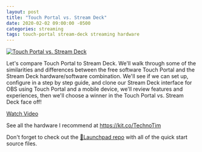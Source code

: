 ```yaml
---
layout: post
title: "Touch Portal vs. Stream Deck"
date: 2020-02-02 09:00:00 -0500
categories: streaming
tags: touch-portal stream-deck streaming hardware
---
```


[![Touch Portal vs. Stream Deck](https://img.youtube.com/vi/dtI81N-YQT8/0.jpg)](https://www.youtube.com/watch?v=dtI81N-YQT8 "Touch Portal vs. Stream Deck")

Let's compare Touch Portal to Stream Deck.  We'll walk through some of the similarities and differences between the free software Touch Portal and the Stream Deck hardware/software combination.  We'll see if we can set up, configure in a step by step guide, and clone our Stream Deck interface for OBS using Touch Portal and a mobile device, we'll review features and experiences, then we'll choose a winner in the Touch Portal vs. Stream Deck face off!

[Watch Video](https://www.youtube.com/watch?v=dtI81N-YQT8)

See all the hardware I recommend at <https://kit.co/TechnoTim>

Don't forget to check out the [🚀Launchpad repo](https://l.technotim.live/quick-start) with all of the quick start source files.